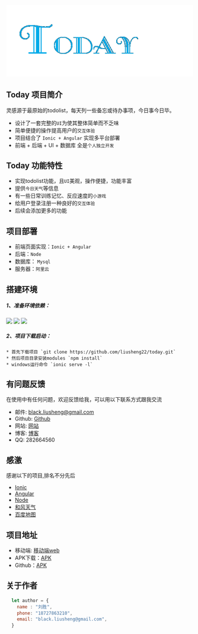 ![ ](/src/assets/img/today.png "Title")

## Today 项目简介
灵感源于最原始的todolist，每天列一些备忘或待办事项，今日事今日毕。
* 设计了一套完整的`UI`为使其整体简单而不乏味
* 简单便捷的操作提高用户的`交互体验`
* 项目结合了 `Ionic + Angular` 实现多平台部署
* 前端 + 后端 + UI + 数据库 全是`个人独立开发`

## Today 功能特性
* 实现todolist功能，且`UI`美观，操作便捷，功能丰富
* 提供`今日天气`等信息
* 有一些日常训练记忆、反应速度的`小游戏`
* 给用户登录注册一种良好的`交互体验`
* 后续会添加更多的功能

## 项目部署
* 前端页面实现：`Ionic + Angular`
* 后端：`Node`
* 数据库： `Mysql`
* 服务器：`阿里云`

## 搭建环境
##### 1、准备环境依赖：
  <img src="https://img.shields.io/badge/ionic-v3.0.0-blue.svg" >
  <img src="https://img.shields.io/badge/angular-%3E%3Dv3.0.0-yellowgreen.svg" >
  <img src="https://img.shields.io/badge/node-%3E%3Dv6.0.0-brightgreen.svg" >

##### 2、项目下载启动：
    * 首先下载项目 `git clone https://github.com/liusheng22/today.git`
    * 然后项目目录安装modules `npm install`
    * windows运行命令 `ionic serve -l`

## 有问题反馈
在使用中有任何问题，欢迎反馈给我，可以用以下联系方式跟我交流
* 邮件: black.liusheng@gmail.com
* Github: [Github](http://github.com/liusheng22)
* 网站: [网站](http://laijiayang.cn)
* 博客: [博客](http://laiwenge.com/wp)
* QQ: 282664560

## 感激
感谢以下的项目,排名不分先后
* [Ionic](https://ionicframework.com/) 
* [Angular](https://angular.io/)
* [Node](https://nodejs.org/)
* [和风天气](https://www.heweather.com/)
* [百度地图](https://lbsyun.baidu.com/)

## 项目地址
* 移动端: [移动端web](http://laijiayang.cn/today)
* APK下载：[APK](http://laijiayang.cn/today/today.apk)
* Github：[APK](http://github.com/liusheng22/today)

## 关于作者
```javascript
  let author = {
    name : "刘胜",
    phone: "18727863210",
    email: "black.liusheng@gmail.com",
  }
```
